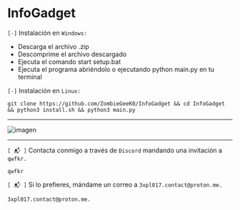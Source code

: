 # InfoGadget

`[-]` Instalación en `Windows:`

- Descarga el archivo .zip
- Descomprime el archivo descargado
- Ejecuta el comando start setup.bat
- Ejecuta el programa abriéndolo o ejecutando python main.py en tu terminal

`[-]` Instalación en `Linux:`

```shell
git clone https://github.com/ZombieGeeK0/InfoGadget && cd InfoGadget && python3 install.sh && python3 main.py
```

<hr>

![imagen](https://github.com/ZombieGeeK0/InfoGadget/assets/158185295/8c45b10c-3509-40c9-acfa-6bbb3bffa34f)

<hr>

`[ 📬 ]` Contacta conmigo a través de `Discord` mandando una invitación a `qwfkr.`

    qwfkr
`[ 📬 ]` Si lo prefieres, mándame un correo a `3xpl017.contact@proton.me.`

    3xpl017.contact@proton.me.
